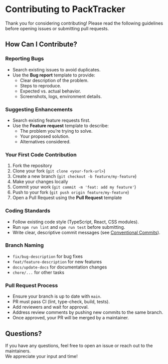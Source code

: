 # Contributing to PackTracker

Thank you for considering contributing! Please read the following guidelines before opening issues or submitting pull requests.


## How Can I Contribute?

### Reporting Bugs

- Search existing issues to avoid duplicates.
- Use the **Bug report** template to provide:
  - Clear description of the problem.
  - Steps to reproduce.
  - Expected vs. actual behavior.
  - Screenshots, logs, environment details.

### Suggesting Enhancements

- Search existing feature requests first.
- Use the **Feature request** template to describe:
  - The problem you’re trying to solve.
  - Your proposed solution.
  - Alternatives considered.

### Your First Code Contribution

1. Fork the repository  
2. Clone your fork (`git clone <your-fork-url>`)  
3. Create a new branch (`git checkout -b feature/my-feature`)  
4. Make your changes locally  
5. Commit your work (`git commit -m 'feat: add my feature'`)  
6. Push to your fork (`git push origin feature/my-feature`)  
7. Open a Pull Request using the **Pull Request** template

### Coding Standards

- Follow existing code style (TypeScript, React, CSS modules).  
- Run `npm run lint` and `npm run test` before submitting.  
- Write clear, descriptive commit messages (see [Conventional Commits](https://www.conventionalcommits.org/)).

### Branch Naming

- `fix/bug-description` for bug fixes  
- `feat/feature-description` for new features  
- `docs/update-docs` for documentation changes  
- `chore/...` for other tasks  

### Pull Request Process

- Ensure your branch is up to date with `main`.  
- PR must pass CI (lint, type-check, build, tests).  
- Add reviewers and wait for approval.  
- Address review comments by pushing new commits to the same branch.  
- Once approved, your PR will be merged by a maintainer.

## Questions?

If you have any questions, feel free to open an issue or reach out to the maintainers.  
We appreciate your input and time!